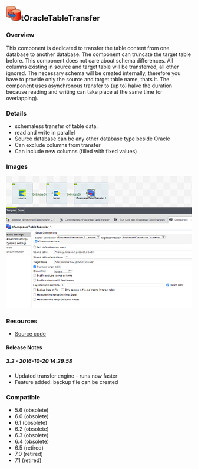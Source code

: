 ## <img src='./logo.jpg' width='40' height='40'>tOracleTableTransfer

### Overview
This component is dedicated to transfer the table content from one database to another database.
The component can truncate the target table before.
This component does not care about schema differences. 
All columns existing in source and target table will be transferred, all other ignored. The necessary schema will be created internally, therefore you have to provide only the source and target table name, thats it.
The component uses asynchronous transfer to (up to) halve the duration because reading and writing can take place at the same time (or overlapping).
### Details
* schemaless transfer of table data.
* read and write in parallel
* Source database can be any other database type beside Oracle
* Can exclude columns from transfer
* Can include new columns (filled with fixed values)
### Images
<a href='./screenshots/v_3.2__1.jpg'><img src='./screenshots/v_3.2__1.jpg' ></a>


### Resources
 * <a href=https://github.com/jlolling/talendcomp_tDBTableTransfer>Source code</a>

#### Release Notes

##### 3.2 - 2016-10-20 14:29:58
* Updated transfer engine - runs now faster
* Feature added: backup file can be created
### Compatible
 -  5.6 (obsolete)
 -   6.0 (obsolete)
 -   6.1 (obsolete)
 -   6.2 (obsolete)
 -   6.3 (obsolete)
 -   6.4 (obsolete)
 -  6.5 (retired)
 -  7.0 (retired)
 -  7.1 (retired)
